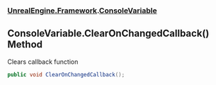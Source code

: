 ### [UnrealEngine.Framework](UnrealEngine_Framework.md 'UnrealEngine.Framework').[ConsoleVariable](ConsoleVariable.md 'UnrealEngine.Framework.ConsoleVariable')
## ConsoleVariable.ClearOnChangedCallback() Method
Clears callback function  
```csharp
public void ClearOnChangedCallback();
```
